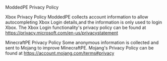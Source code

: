 ModdedPE Privacy Policy

Xbox Privacy Policy
ModdedPE collects account information to allow autocompleting Xbox Login details,and the information is only used to login Xbox.
The Xbox Login functionality's privacy policy can be found at https://privacy.microsoft.com/en-us/privacystatement

MinecraftPE Privacy Policy
Some anonymous information is collected and sent to Mojang to improve MinecraftPE.
Mojang's Privacy Policy can be found at https://account.mojang.com/terms#privacy
